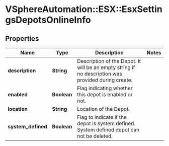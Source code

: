 # VSphereAutomation::ESX::EsxSettingsDepotsOnlineInfo

## Properties
Name | Type | Description | Notes
------------ | ------------- | ------------- | -------------
**description** | **String** | Description of the Depot. It will be an empty string if no description was provided during create. | 
**enabled** | **Boolean** | Flag indicating whether this depot is enabled or not. | 
**location** | **String** | Location of the Depot. | 
**system_defined** | **Boolean** | Flag to indicate if the  depot is system defined. System defined depot can not be deleted. | 


